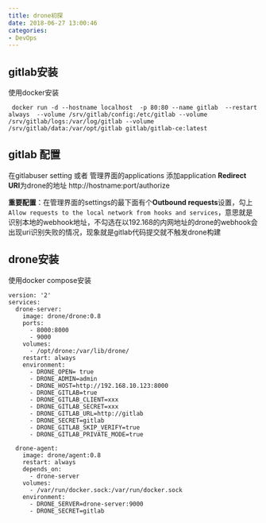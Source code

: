 ```yaml
---
title: drone初探
date: 2018-06-27 13:00:46
categories: 
- DevOps
---
```


## gitlab安装 
<!--more-->
使用docker安装
``` 
 docker run -d --hostname localhost  -p 80:80 --name gitlab  --restart always  --volume /srv/gitlab/config:/etc/gitlab --volume /srv/gitlab/logs:/var/log/gitlab --volume /srv/gitlab/data:/var/opt/gitlab gitlab/gitlab-ce:latest 

```

## gitlab 配置 
在gitlabuser setting 或者 管理界面的applications 添加application 
**Redirect URI**为drone的地址 
	http://hostname:port/authorize

**重要配置**：在管理界面的settings的最下面有个**Outbound requests**设置，勾上`Allow requests to the local network from hooks and services`，意思就是识别本地的webhook地址，不勾选在以192.168的内网地址的drone的webhook会出现uri识别失败的情况，现象就是gitlab代码提交就不触发drone构建

## drone安装
使用docker compose安装

```
version: '2'
services:
  drone-server:
    image: drone/drone:0.8
    ports:
      - 8000:8000
      - 9000
    volumes:
      - /opt/drone:/var/lib/drone/
    restart: always
    environment:
	  - DRONE_OPEN= true
      - DRONE_ADMIN=admin
      - DRONE_HOST=http://192.168.10.123:8000
      - DRONE_GITLAB=true
      - DRONE_GITLAB_CLIENT=xxx
      - DRONE_GITLAB_SECRET=xxx
      - DRONE_GITLAB_URL=http://gitlab
      - DRONE_SECRET=gitlab
      - DRONE_GITLAB_SKIP_VERIFY=true
      - DRONE_GITLAB_PRIVATE_MODE=true

  drone-agent:
    image: drone/agent:0.8
    restart: always
    depends_on:
      - drone-server
    volumes:
      - /var/run/docker.sock:/var/run/docker.sock
    environment:
      - DRONE_SERVER=drone-server:9000
      - DRONE_SECRET=gitlab

```